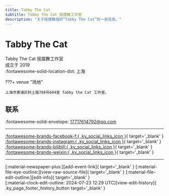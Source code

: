 ```yaml
---
title: Tabby The Cat
subtitle: Tabby The Cat 摇摆舞工作室
description: "关于摇摆舞组织“Tabby The Cat”的一些信息。"
---
```


# Tabby The Cat

Tabby The Cat 摇摆舞工作室  
成立于 2019  
:fontawesome-solid-location-dot: 上海  


???+ venue "场地"

    上海市黄浦区斜土路768号604室 Tabby the Cat 工作室。  

## 联系

:fontawesome-solid-envelope: <17717614792@qq.com>  

---

 [:fontawesome-brands-facebook-f:{ .ky_social_links_icon }](https://www.facebook.com/tabbythecatsh){ target='_blank' } [:fontawesome-brands-instagram:{ .ky_social_links_icon }](https://instagram.com/tabbythecat_swingstudio){ target='_blank' } [:fontawesome-brands-bilibili:{ .ky_social_links_icon }](https://space.bilibili.com/493539749){ target='_blank' } [:fontawesome-brands-weixin:{ .ky_social_links_icon }](https://mp.weixin.qq.com/s/kt7fsjJcJOKRoF42p8Tz1A){ target='_blank' }

---

<div class="ky_page_footer" markdown>
<div class="ky_page_footer_trailing" markdown="span">
[:material-newspaper-plus:][add-event-link]{ target='_blank' }
[:material-file-eye-outline:][view-raw-source-file]{ target='_blank' }
[:material-file-edit-outline:][edit-info]{ target='_blank' }
</div>
<div class="ky_page_footer_leading" markdown="span">
[:material-clock-edit-outline: 2024-07-23 12:29 UTC][view-edit-history]{ .ky_page_footer_history_button target='_blank' }
</div>
</div>

[add-event-link]: https://github.com/swingdance/events/issues/new?assignees=&labels=add+event&projects=&template=02-add_entity.yml&title=%5Bcn%5D%20%3CName%3E&region=cn&province=Shanghai&city=Shanghai&org_id=tabby-the-cat "添加活动"
[view-raw-source-file]: https://github.com/swingdance/orgs/blob/main/cn/tabby-the-cat.json "查看原始源文件"
[edit-info]: https://github.com/swingdance/orgs/issues/new?assignees=&labels=update+org&projects=&template=03-update_entity.yml&title=%5Bcn%5D%20Tabby%20The%20Cat&region=cn&id=tabby-the-cat&name=Tabby%20The%20Cat "编辑信息"

[view-edit-history]: https://github.com/swingdance/orgs/commits/main/cn/tabby-the-cat.json "查看编辑历史"
